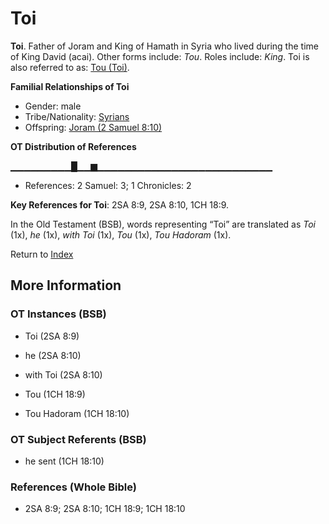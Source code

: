 # Toi
**Toi**. 
Father of Joram and King of Hamath in Syria who lived during the time of King David (acai). 
Other forms include: 
*Tou*. 
Roles include: 
_King_. 
Toi is also referred to as: 
[Tou (Toi)](Tou.md). 




**Familial Relationships of Toi**


* Gender: male
* Tribe/Nationality: [Syrians](../../../groups/md/acai/Syria.md)
* Offspring: [Joram (2 Samuel 8:10)](Joram.2.md)


**OT Distribution of References**

▁▁▁▁▁▁▁▁▁█▁▁▆▁▁▁▁▁▁▁▁▁▁▁▁▁▁▁▁▁▁▁▁▁▁▁▁▁▁
* References: 2 Samuel: 3; 1 Chronicles: 2



**Key References for Toi**: 
2SA 8:9, 2SA 8:10, 1CH 18:9. 


In the Old Testament (BSB), words representing “Toi” are translated as 
*Toi* (1x), *he* (1x), *with Toi* (1x), *Tou* (1x), *Tou Hadoram* (1x). 




Return to [Index](00-Index.md)

## More Information

### OT Instances (BSB)

* Toi (2SA 8:9)

* he (2SA 8:10)

* with Toi (2SA 8:10)

* Tou (1CH 18:9)

* Tou Hadoram (1CH 18:10)



### OT Subject Referents (BSB)

* he sent (1CH 18:10)



### References (Whole Bible)

* 2SA 8:9; 2SA 8:10; 1CH 18:9; 1CH 18:10



